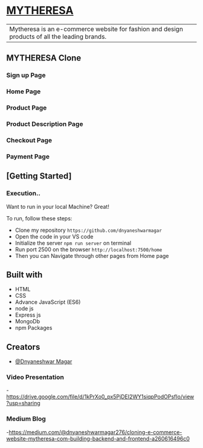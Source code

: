 # [MYTHERESA](https://github.com/dnyaneshwarmagar)

<table>
<tr>
<td>
Mytheresa is an e-commerce website for fashion and design products of all the leading brands. 

</td>
</tr>
</table>

## MYTHERESA Clone

### Sign up Page

### Home Page

### Product Page

### Product Description Page

### Checkout Page

### Payment Page

## [Getting Started]

### Execution..

Want to run in your local Machine? Great!

To run, follow these steps:

- Clone my repository `https://github.com/dnyaneshwarmagar`
- Open the code in your VS code
- Initialize the server `npm run server` on terminal
- Run port 2500 on the browser `http://localhost:7500/home`
- Then you can Navigate through other pages from Home page

## Built with

- HTML
- CSS
- Advance JavaScript (ES6)
- node js
- Express js
- MongoDb
- npm Packages

## Creators

- [@Dnyaneshwar Magar](https://github.com/dnyaneshwarmagar)

### Video Presentation

-https://drive.google.com/file/d/1kPrXo0_px5PjDEI2WY1siqpPodOPsfIo/view?usp=sharing

### Medium Blog

-https://medium.com/@dnyaneshwarmagar276/cloning-e-commerce-website-mytheresa-com-building-backend-and-frontend-a260616496c0
